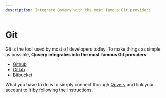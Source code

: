 ```yaml
---
description: Integrate Qovery with the most famous Git providers
---
```


# Git

Git is the tool used by most of developers today. To make things as simple as possible, **Qovery integrates into the most famous Git providers**:

* [Github](https://github.com/)
* [Gitlab](https://about.gitlab.com)
* [Bitbucket](https://bitbucket.org/)

What you have to do is to simply connect through [Qovery](https://cloud.qovery.com) and link your account to it by following the instructions.

